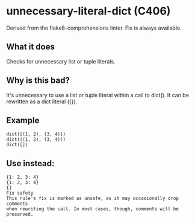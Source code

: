 # unnecessary-literal-dict (C406)
Derived from the flake8-comprehensions linter.
Fix is always available.
## What it does
Checks for unnecessary list or tuple literals.
## Why is this bad?
It's unnecessary to use a list or tuple literal within a call to dict().
It can be rewritten as a dict literal ({}).
## Example
```
dict([(1, 2), (3, 4)])
dict(((1, 2), (3, 4)))
dict([])
```
## Use instead:
```
{1: 2, 3: 4}
{1: 2, 3: 4}
{}
Fix safety
This rule's fix is marked as unsafe, as it may occasionally drop comments
when rewriting the call. In most cases, though, comments will be preserved.
```